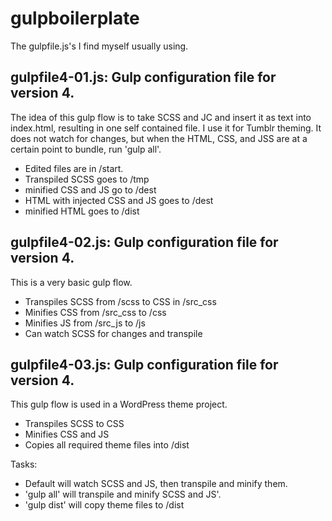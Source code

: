 # gulpboilerplate
The gulpfile.js's I find myself usually using.

## gulpfile4-01.js: Gulp configuration file for version 4.

The idea of this gulp flow is to take SCSS and JC and insert it as text into index.html,
resulting in one self contained file.
I use it for Tumblr theming.
It does not watch for changes, but when the HTML, CSS, and JSS
are at a certain point to bundle, run 'gulp all'.

* Edited files are in /start.
* Transpiled SCSS goes to /tmp
* minified CSS and JS go to /dest
* HTML with injected CSS and JS goes to /dest
* minified HTML goes to /dist


## gulpfile4-02.js: Gulp configuration file for version 4.

This is a very basic gulp flow.

* Transpiles SCSS from /scss to CSS in /src_css
* Minifies CSS from /src_css to /css
* Minifies JS from /src_js to /js
* Can watch SCSS for changes and transpile


## gulpfile4-03.js: Gulp configuration file for version 4.

This gulp flow is used in a WordPress theme project.

* Transpiles SCSS to CSS
* Minifies CSS and JS
* Copies all required theme files into /dist

Tasks:

* Default will watch SCSS and JS, then transpile and minify them.
* 'gulp all'  will transpile and minify SCSS and JS'.
* 'gulp dist' will copy theme files to /dist
